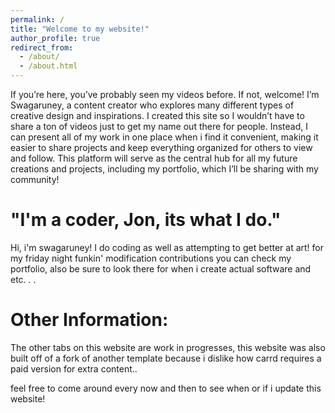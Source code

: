 ```yaml
---
permalink: /
title: "Welcome to my website!"
author_profile: true
redirect_from: 
  - /about/
  - /about.html
---
```


If you’re here, you’ve probably seen my videos before. If not, welcome! I’m Swagaruney, a content creator who explores many different types of creative design and inspirations. I created this site so I wouldn’t have to share a ton of videos just to get my name out there for people. Instead, I can present all of my work in one place when i find it convenient, making it easier to share projects and keep everything organized for others to view and follow. This platform will serve as the central hub for all my future creations and projects, including my portfolio, which I’ll be sharing with my community!

"I'm a coder, Jon, its what I do."
======
Hi, i'm swagaruney! I do coding as well as attempting to get better at art! for my friday night funkin' modification contributions you can check my portfolio, also be sure to look there for when i create actual software and etc. . .

Other Information:
======
The other tabs on this website are work in progresses, this website was also built off of a fork of another template because i dislike how carrd requires a paid version for extra content..

feel free to come around every now and then to see when or if i update this website!